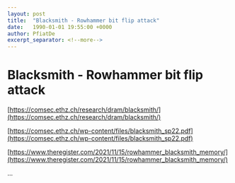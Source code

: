 ```yaml
---
layout: post
title:  "Blacksmith - Rowhammer bit flip attack"
date:   1990-01-01 19:55:00 +0000
author: PfiatDe
excerpt_separator: <!--more-->
---
```


# Blacksmith - Rowhammer bit flip attack

[https://comsec.ethz.ch/research/dram/blacksmith/](https://comsec.ethz.ch/research/dram/blacksmith/)

[https://comsec.ethz.ch/wp-content/files/blacksmith_sp22.pdf](https://comsec.ethz.ch/wp-content/files/blacksmith_sp22.pdf)

[https://www.theregister.com/2021/11/15/rowhammer_blacksmith_memory/](https://www.theregister.com/2021/11/15/rowhammer_blacksmith_memory/)

...
<!--more-->
